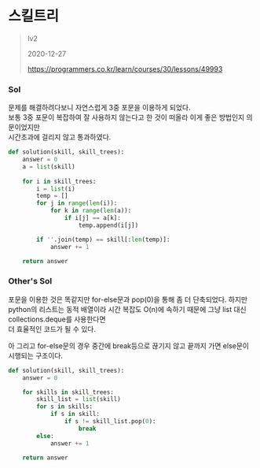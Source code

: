 # 스킬트리
> lv2
>
> 2020-12-27
>
> https://programmers.co.kr/learn/courses/30/lessons/49993

### Sol

문제를 해결하려다보니 자연스럽게 3중 포문을 이용하게 되었다.  
보통 3중 포문이 복잡하여 잘 사용하지 않는다고 한 것이 떠올라 이게 좋은 방법인지 의문이었지만  
시간초과에 걸리지 않고 통과하였다.  


```python
def solution(skill, skill_trees):
    answer = 0
    a = list(skill)
    
    for i in skill_trees:
        i = list(i)
        temp = []
        for j in range(len(i)):
            for k in range(len(a)):
                if i[j] == a[k]:
                    temp.append(i[j])

        if ''.join(temp) == skill[:len(temp)]:
            answer += 1

    return answer
```

### Other's Sol

포문을 이용한 것은 똑같지만 for-else문과 pop(0)을 통해 좀 더 단축되었다.
하지만 python의 리스트는 동적 배열이라 시간 복잡도 O(n)에 속하기 때문에 그냥 list 대신 collections.deque를 사용한다면  
더 효율적인 코드가 될 수 있다.


아 그리고 for-else문의 경우 중간에 break등으로 끊기지 않고 끝까지 가면 else문이 시행되는 구조이다.



```python
def solution(skill, skill_trees):
    answer = 0

    for skills in skill_trees:
        skill_list = list(skill)
        for s in skills:
            if s in skill:
                if s != skill_list.pop(0):
                    break
        else:
            answer += 1

    return answer
```


